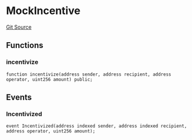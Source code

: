# MockIncentive
[Git Source](https://github.com/ubiquity/ubiquity-dollar/blob/66e97ec8763806fd714a23d6e8eaecfdd8d08108/src/dollar/mocks/MockIncentive.sol)


## Functions
### incentivize


```solidity
function incentivize(address sender, address recipient, address operator, uint256 amount) public;
```

## Events
### Incentivized

```solidity
event Incentivized(address indexed sender, address indexed recipient, address operator, uint256 amount);
```

